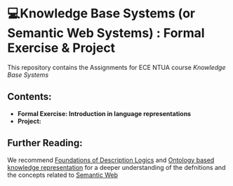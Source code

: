 # 💻Knowledge Base Systems (or Semantic Web Systems) : Formal Exercise & Project
This repository contains the Assignments for ECE NTUA course *Knowledge Base Systems*
## Contents:
* **Formal Exercise: Introduction in language representations**
* **Project:**


## Further Reading:
We recommend  [Foundations of Description Logics](http://people.mpi-inf.mpg.de/~dstepano/KRSW/literature/foundationsDL.pdf) and [Ontology based knowledge representation](https://repository.kallipos.gr/bitstream/11419/4225/3/OKRR-final.pdf) for a deeper understanding of the defnitions and the concepts related to [Semantic Web](https://www.wikiwand.com/en/Semantic_Web)
